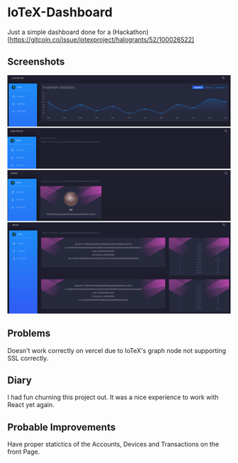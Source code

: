 # IoTeX-Dashboard

Just a simple dashboard done for a (Hackathon)[https://gitcoin.co/issue/iotexproject/halogrants/52/100026522]

## Screenshots
![FrontPage](./github/1.png)  
![User Search](./github/2.png)  
![Device Search](./github/3.png)  
![Protobuf Decoding](./github/4.png)  

## Problems
Doesn't work correctly on vercel due to IoTeX's graph node not supporting SSL correctly.

## Diary
I had fun churning this project out. It was a nice experience to work with React yet again.

## Probable Improvements
Have proper statictics of the Accounts, Devices and Transactions on the front Page.

